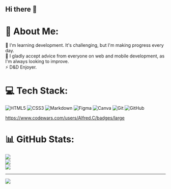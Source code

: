 ## Hi there 👋

# 💫 About Me:
🌱 I'm learning development. It's challenging, but I'm making progress every day.<br>🤝 I gladly accept advice from everyone on web and mobile development, as I'm always looking to improve.<br>⚡ D&D Enjoyer.


# 💻 Tech Stack:
![HTML5](https://img.shields.io/badge/html5-%23E34F26.svg?style=for-the-badge&logo=html5&logoColor=white) ![CSS3](https://img.shields.io/badge/css3-%231572B6.svg?style=for-the-badge&logo=css3&logoColor=white) ![Markdown](https://img.shields.io/badge/markdown-%23000000.svg?style=for-the-badge&logo=markdown&logoColor=white) ![Figma](https://img.shields.io/badge/figma-%23F24E1E.svg?style=for-the-badge&logo=figma&logoColor=white) ![Canva](https://img.shields.io/badge/Canva-%2300C4CC.svg?style=for-the-badge&logo=Canva&logoColor=white) ![Git](https://img.shields.io/badge/git-%23F05033.svg?style=for-the-badge&logo=git&logoColor=white) ![GitHub](https://img.shields.io/badge/github-%23121011.svg?style=for-the-badge&logo=github&logoColor=white)

https://www.codewars.com/users/Alfred.C/badges/large

# 📊 GitHub Stats:
![](https://github-readme-stats.vercel.app/api?username=Delbove-Lucas&theme=monokai&hide_border=false&include_all_commits=false&count_private=false)<br/>
![](https://github-readme-streak-stats.herokuapp.com/?user=Delbove-Lucas&theme=monokai&hide_border=false)<br/>
![](https://github-readme-stats.vercel.app/api/top-langs/?username=Delbove-Lucas&theme=monokai&hide_border=false&include_all_commits=false&count_private=false&layout=compact)

---
[![](https://visitcount.itsvg.in/api?id=Delbove-Lucas&icon=0&color=0)](https://visitcount.itsvg.in)

<!-- Proudly created with GPRM ( https://gprm.itsvg.in ) -->

